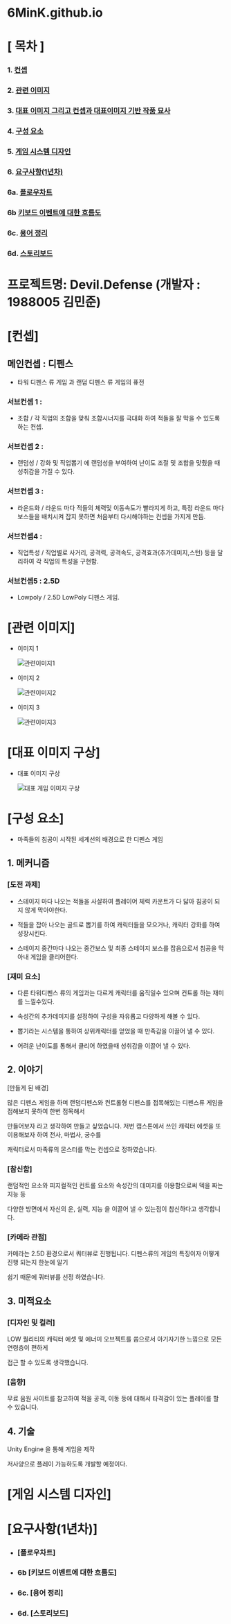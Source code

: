 # 6MinK.github.io

# [ 목차 ]
### 1. [컨셉](#1)
### 2. [관련 이미지](#2)
### 3. [대표 이미지 그리고 컨셉과 대표이미지 기반 작품 묘사](#3)
### 4. [구성 요소](#4)
### 5. [게임 시스템 디자인](#5)
### 6. [요구사항(1년차)](#6)
### 6a. [플로우차트](#6a)
### 6b [키보드 이벤트에 대한 흐름도](#6b)
### 6c. [용어 정리](#6c)
### 6d. [스토리보드](#6d)

# 프로젝트명: Devil.Defense		(개발자 : 1988005 김민준)     


# [컨셉] <a name='1'></a>

## 메인컨셉 : 디펜스 

- 타워 디펜스 류 게임 과 랜덤 디펜스 류 게임의 퓨전

### 서브컨셉 1  :  

- 조합 / 각 직업의 조합을 맞춰 조합시너지를 극대화 하여 적들을 잘 막을 수 있도록 하는 컨셉.


### 서브컨셉 2 :  

- 랜덤성 / 강화 및 직업뽑기 에 랜덤성을 부여하여 난이도 조절 및 조합을 맞췄을 때 성취감을 가질 수 있다. 


### 서브컨셉 3 : 

- 라운드화 / 라운드 마다 적들의 체력및 이동속도가 빨라지게 하고, 특정 라운드 마다 보스들을 배치시켜 잡지 못하면 처음부터 다시해야하는 컨셉을 가지게 만듬. 


### 서브컨셉4 : 

- 직업특성 / 직업별로 사거리, 공격력, 공격속도, 공격효과(추가데미지,스턴) 등을 달리하여 각 직업의 특성을 구현함.


### 서브컨셉5 : 2.5D  

- Lowpoly / 2.5D LowPoly 디펜스 게임.




# [관련 이미지] <a name='2'></a>
- 이미지 1
  
  ![관련이미지1](https://github.com/6MinK/6MinK.github.io/assets/147678500/80d92135-984d-4e8e-87b6-a23861db10de)

- 이미지 2
  
  ![관련이미지2](https://github.com/6MinK/6MinK.github.io/assets/147678500/1a7deedc-81c1-45f6-8b06-86e853ffe50e)

- 이미지 3
  
  ![관련이미지3](https://github.com/6MinK/6MinK.github.io/assets/147678500/13cb12af-8c78-4a03-be1c-4552ed4e4f0f)



# [대표 이미지 구상] <a name='3'></a>

- 대표 이미지 구상
  
  ![대표 게임 이미지 구상](https://github.com/6MinK/6MinK.github.io/assets/147678500/c0119301-93d1-415b-98e8-82a83aee8813)


# [구성 요소] <a name='4'></a>
 - 마족들의 침공이 시작된 세계선의 배경으로 한 디펜스 게임 

## 1. 메커니즘 



### [도전 과제] 

- 스테이지 마다 나오는 적들을 사살하여 플레이어 체력 카운트가 다 닳아 침공이 되지 않게 막아야한다.

- 적들을 잡아 나오는 골드로 뽑기를 하여 캐릭터들을 모으거나, 캐릭터 강화를 하여 성장시킨다.

- 스테이지 중간마다 나오는 중간보스 및 최종 스테이지 보스를 잡음으로서 침공을 막아내 게임을 클리어한다.



### [재미 요소]

- 다른 타워디펜스 류의 게임과는 다르게 캐릭터를 움직일수 있으며 컨트롤 하는 재미를 느낄수있다.

- 속성간의 추가데미지를 설정하여 구성을 자유롭고 다양하게 해볼 수 있다. 

- 뽑기라는 시스템을 통하여 상위캐릭터를 얻었을 때 만족감을 이끌어 낼 수 있다. 

- 어려운 난이도를 통해서 클리어 하였을때 성취감을 이끌어 낼 수 있다. 



## 2. 이야기



[만들게 된 배경]

많은 디펜스 게임을 하며 랜덤디펜스와 컨트롤형 디펜스를 접목해있는 디펜스류 게임을 접해보지 못하여 한번 접목해서 

만들어보자 라고 생각하여 만들고 싶었습니다. 저번 캡스톤에서 쓰인 캐릭터 에셋을 또 이용해보자 하여 전사, 마법사, 궁수를 

캐릭터로서 마족류의 몬스터를 막는 컨셉으로 정하였습니다. 


### [참신함]

랜덤적인 요소와 피지컬적인 컨트롤 요소와 속성간의 데미지를 이용함으로써 덱을 짜는 지능 등 

 다양한 방면에서 자신의 운, 실력, 지능 을 이끌어 낼 수 있는점이 참신하다고 생각합니다.

 
### [카메라 관점] 

카메라는 2.5D 환경으로서 쿼터뷰로 진행됩니다. 디펜스류의 게임의 특징이자 어떻게 진행 되는지 한눈에 알기 

쉽기 때문에 쿼터뷰를 선정 하였습니다.



## 3. 미적요소



### [디자인 및 컬러]

LOW 퀄리티의 캐릭터 에셋 및 에너미 오브젝트를 씀으로서 아기자기한 느낌으로 모든 연령층이 편하게 

접근 할 수 있도록 생각했습니다. 



### [음향]

무료 음원 사이트를 참고하여 적을 공격, 이동 등에 대해서 타격감이 있는 플레이를 할 수 있습니다.



## 4. 기술

Unity Engine 을 통해 게임을 제작 

저사양으로 플레이 가능하도록 개발할 예정이다.

# [게임 시스템 디자인]<a name='5'></a>
# [요구사항(1년차)]<a name='6'></a>
- ### [플로우차트]<a name='6a'></a>
- ### 6b [키보드 이벤트에 대한 흐름도]<a name='6b'></a>
- ### 6c. [용어 정리]<a name='6c'></a>
- ### 6d. [스토리보드]<a name='6d'></a>
